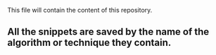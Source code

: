 This file will contain the content of this repository.
## All the snippets are saved by the name of the algorithm or technique they contain.
